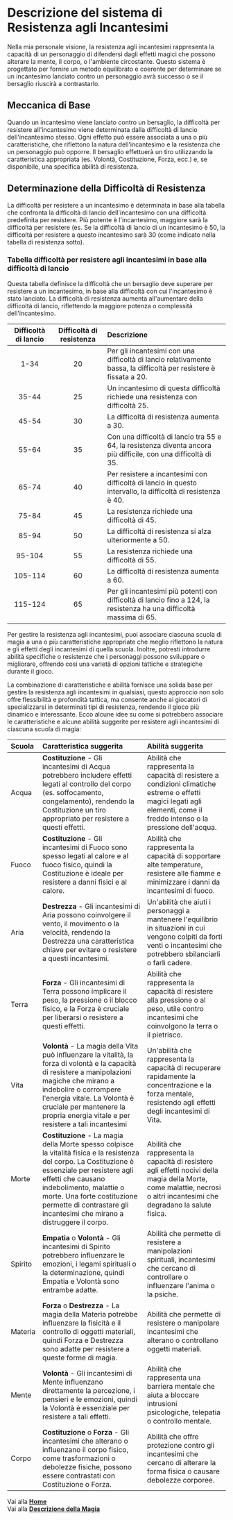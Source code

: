 # Descrizione del sistema di Resistenza agli Incantesimi
Nella mia personale visione, la resistenza agli incantesimi rappresenta la capacità di un personaggio di difendersi dagli effetti magici che possono alterare la mente, il corpo, o l'ambiente circostante. Questo sistema è progettato per fornire un metodo equilibrato e coerente per determinare se un incantesimo lanciato contro un personaggio avrà successo o se il bersaglio riuscirà a contrastarlo.

## Meccanica di Base
Quando un incantesimo viene lanciato contro un bersaglio, la difficoltà per resistere all'incantesimo viene determinata dalla difficoltà di lancio dell'incantesimo stesso. Ogni effetto può essere associata a una o più caratteristiche, che riflettono la natura dell'incantesimo e la resistenza che un personaggio può opporre. Il bersaglio effettuerà un tiro utilizzando la caratteristica appropriata (es. Volontà, Costituzione, Forza, ecc.) e, se disponibile, una specifica abilità di resistenza.

## Determinazione della Difficoltà di Resistenza
La difficoltà per resistere a un incantesimo è determinata in base alla tabella che confronta la difficoltà di lancio dell'incantesimo con una difficoltà predefinita per resistere. Più potente è l'incantesimo, maggiore sarà la difficoltà per resistere (es. Se la difficoltà di lancio di un incantesimo è 50, la difficoltà per resistere a questo incantesimo sarà 30 (come indicato nella tabella di resistenza sotto).

### Tabella difficoltà per resistere agli incantesimi in base alla difficoltà di lancio
Questa tabella definisce la difficoltà che un bersaglio deve superare per resistere a un incantesimo, in base alla difficoltà con cui l'incantesimo è stato lanciato. La difficoltà di resistenza aumenta all'aumentare della difficoltà di lancio, riflettendo la maggiore potenza o complessità dell'incantesimo.

| Difficoltà di lancio | Difficoltà di resistenza | Descrizione                                                                                                         |
| :-------------------:|:------------------------:|:------------------------------------------------------------------------------------------------------------------- |
| 1-34                 | 20                       | Per gli incantesimi con una difficoltà di lancio relativamente bassa, la difficoltà per resistere è fissata a 20.   |
| 35-44                | 25                       | Un incantesimo di questa difficoltà richiede una resistenza con difficoltà 25.                                      |
| 45-54                | 30                       | La difficoltà di resistenza aumenta a 30.                                                                           |
| 55-64                | 35                       | Con una difficoltà di lancio tra 55 e 64, la resistenza diventa ancora più difficile, con una difficoltà di 35.     |
| 65-74                | 40                       | Per resistere a incantesimi con difficoltà di lancio in questo intervallo, la difficoltà di resistenza è 40.        |
| 75-84                | 45                       | La resistenza richiede una difficoltà di 45.                                                                        |
| 85-94                | 50                       | La difficoltà di resistenza si alza ulteriormente a 50.                                                             |
| 95-104               | 55                       | La resistenza richiede una difficoltà di 55.                                                                        |
| 105-114              | 60                       | La difficoltà di resistenza aumenta a 60.                                                                           |
| 115-124              | 65                       | Per gli incantesimi più potenti con difficoltà di lancio fino a 124, la resistenza ha una difficoltà massima di 65. |

Per gestire la resistenza agli incantesimi, puoi associare ciascuna scuola di magia a una o più caratteristiche appropriate che meglio riflettono la natura e gli effetti degli incantesimi di quella scuola. Inoltre, potresti introdurre abilità specifiche o resistenze che i personaggi possono sviluppare o migliorare, offrendo così una varietà di opzioni tattiche e strategiche durante il gioco.

La combinazione di caratteristiche e abilità fornisce una solida base per gestire la resistenza agli incantesimi in qualsiasi, questo approccio non solo offre flessibilità e profondità tattica, ma consente anche ai giocatori di specializzarsi in determinati tipi di resistenza, rendendo il gioco più dinamico e interessante. Ecco alcune idee su come si potrebbero associare le caratteristiche e alcune abilità suggerite per resistere agli incantesimi di ciascuna scuola di magia:

| Scuola | Caratteristica suggerita | Abilità suggerita |
| :----- | :----------------------- | :--------------- |
| Acqua  | **Costituzione** - Gli incantesimi di Acqua potrebbero includere effetti legati al controllo del corpo (es. soffocamento, congelamento), rendendo la Costituzione un tiro appropriato per resistere a questi effetti. | Abilità che rappresenta la capacità di resistere a condizioni climatiche estreme o effetti magici legati agli elementi, come il freddo intenso o la pressione dell'acqua. |
| Fuoco  | **Costituzione** - Gli incantesimi di Fuoco sono spesso legati al calore e al fuoco fisico, quindi la Costituzione è ideale per resistere a danni fisici e al calore. | Abilità che rappresenta la capacità di sopportare alte temperature, resistere alle fiamme e minimizzare i danni da incantesimi di fuoco. |
| Aria | **Destrezza** - Gli incantesimi di Aria possono coinvolgere il vento, il movimento o la velocità, rendendo la Destrezza una caratteristica chiave per evitare o resistere a questi incantesimi. | Un'abilità che aiuti i personaggi a mantenere l'equilibrio in situazioni in cui vengono colpiti da forti venti o incantesimi che potrebbero sbilanciarli o farli cadere. |
| Terra | **Forza** - Gli incantesimi di Terra possono implicare il peso, la pressione o il blocco fisico, e la Forza è cruciale per liberarsi o resistere a questi effetti. | Abilità che rappresenta la capacità di resistere alla pressione o al peso, utile contro incantesimi che coinvolgono la terra o il pietrisco. |
| Vita | **Volontà** - La magia della Vita può influenzare la vitalità, la forza di volontà e la capacità di resistere a manipolazioni magiche che mirano a indebolire o corrompere l'energia vitale. La Volontà è cruciale per mantenere la propria energia vitale e per resistere a tali incantesimi | Un'abilità che rappresenta la capacità di recuperare rapidamente la concentrazione e la forza mentale, resistendo agli effetti degli incantesimi di Vita. |
| Morte | **Costituzione** - La magia della Morte spesso colpisce la vitalità fisica e la resistenza del corpo. La Costituzione è essenziale per resistere agli effetti che causano indebolimento, malattie o morte. Una forte costituzione permette di contrastare gli incantesimi che mirano a distruggere il corpo. | Abilità che rappresenta la capacità di resistere agli effetti nocivi della magia della Morte, come malattie, necrosi o altri incantesimi che degradano la salute fisica. |
| Spirito | **Empatia** o **Volontà** - Gli incantesimi di Spirito potrebbero influenzare le emozioni, i legami spirituali o la determinazione, quindi Empatia e Volontà sono entrambe adatte. | Abilità che permette di resistere a manipolazioni spirituali, incantesimi che cercano di controllare o influenzare l'anima o la psiche. |
| Materia | **Forza** o **Destrezza** - La magia della Materia potrebbe influenzare la fisicità e il controllo di oggetti materiali, quindi Forza e Destrezza sono adatte per resistere a queste forme di magia. | Abilità che permette di resistere o manipolare incantesimi che alterano o controllano oggetti materiali. |
| Mente | **Volontà** - Gli incantesimi di Mente influenzano direttamente la percezione, i pensieri e le emozioni, quindi la Volontà è essenziale per resistere a tali effetti. | Abilità che rappresenta una barriera mentale che aiuta a bloccare intrusioni psicologiche, telepatia o controllo mentale. |
| Corpo | **Costituzione** o **Forza** - Gli incantesimi che alterano o influenzano il corpo fisico, come trasformazioni o debolezze fisiche, possono essere contrastati con Costituzione o Forza. | Abilità che offre protezione contro gli incantesimi che cercano di alterare la forma fisica o causare debolezze corporee. |

Vai alla [**Home**](https://crypticsentinel.github.io/Open-Source-GDR/)  
Vai alla [**Descrizione della Magia**](https://crypticsentinel.github.io/Open-Source-GDR/Magia%20Libera/00%20-%20Descrizione%20Magia%20Libera)
